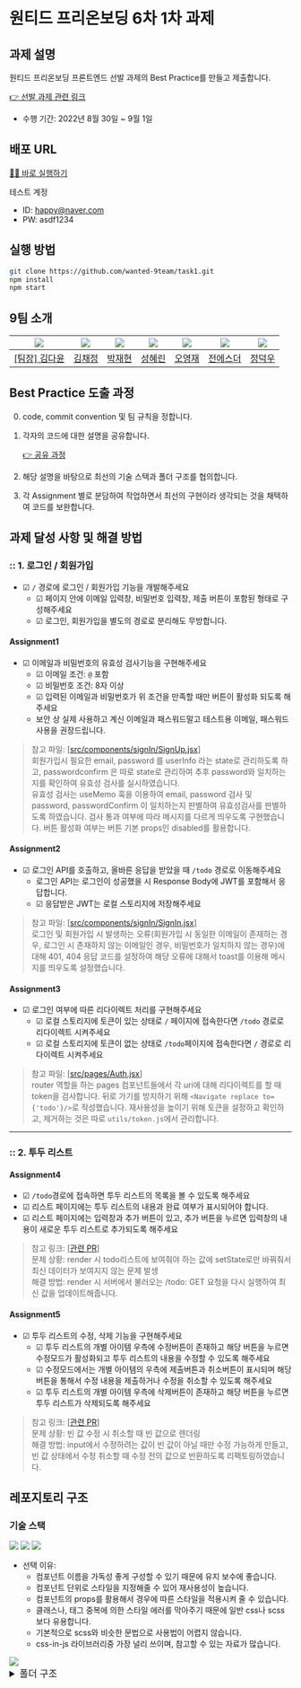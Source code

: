 # 원티드 프리온보딩 6차 1차 과제

## 과제 설명

원티드 프리온보딩 프론트엔드 선발 과제의 Best Practice를 만들고 제출합니다.

[👉 선발 과제 관련 링크](https://github.com/walking-sunset/selection-task)

- 수행 기간: 2022년 8월 30일 ~ 9월 1일

## 배포 URL
[🏄‍♀️ 바로 실행하기](https://task1-delta.vercel.app/)

테스트 계정
- ID: happy@naver.com
- PW: asdf1234

## 실행 방법
```bash
git clone https://github.com/wanted-9team/task1.git
npm install
npm start
```

## 9팀 소개

|<img src="https://avatars.githubusercontent.com/u/92010078?v=4"/>|<img src="https://avatars.githubusercontent.com/u/92101831?v=4"/>|<img src="https://avatars.githubusercontent.com/u/69101321?v=4"/>|<img src="https://avatars.githubusercontent.com/u/59791809?v=4">|<img src="https://avatars.githubusercontent.com/u/85508157?v=4"/>|<img src="https://avatars.githubusercontent.com/u/71773680?v=4">|<img src="https://avatars.githubusercontent.com/u/97271725?v=4">|
|--|--|--|--|--|--|--|
|<a href="https://github.com/many-yun">[팀장] 김다윤</a>|<a href="https://github.com/blcklamb">김채정</a>|<a href="https://github.com/jaehyeon74">박재현</a>|<a href="https://github.com/hlezg08">성혜린</a>|<a href="https://github.com/sacultang">오영재</a>|<a href="https://github.com/estherjj">전에스더</a>|<a href="https://github.com/jungdeokwoo">정덕우</a>|

## Best Practice 도출 과정

0. code, commit convention 및 팀 규칙을 정합니다.

1. 각자의 코드에 대한 설명을 공유합니다.

    [👉 공유 과정](https://extreme-manager-3f9.notion.site/wiki-7dff4016d20e4d79a92c55049a16fe36)

2. 해당 설명을 바탕으로 최선의 기술 스택과 폴더 구조를 협의합니다.

3. 각 Assignment 별로 분담하여 작업하면서 최선의 구현이라 생각되는 것을 채택하여 코드를 보완합니다.

## 과제 달성 사항 및 해결 방법

### :: 1. 로그인 / 회원가입

- &#9745; `/` 경로에 로그인 / 회원가입 기능을 개발해주세요
  - &#9745; 페이지 안에 이메일 입력창, 비밀번호 입력창, 제출 버튼이 포함된 형태로 구성해주세요
  - &#9745; 로그인, 회원가입을 별도의 경로로 분리해도 무방합니다.

#### **Assignment1**

- &#9745; 이메일과 비밀번호의 유효성 검사기능을 구현해주세요
  - &#9745; 이메일 조건: `@` 포함
  - &#9745; 비밀번호 조건: 8자 이상
  - &#9745; 입력된 이메일과 비밀번호가 위 조건을 만족할 때만 버튼이 활성화 되도록 해주세요
  - 보안 상 실제 사용하고 계신 이메일과 패스워드말고 테스트용 이메일, 패스워드 사용을 권장드립니다.

> 참고 파일: [[src/components/signIn/SignUp.jsx](https://github.com/wanted-9team/task1/blob/main/src/components/signUp/SignUp.jsx)] 
<br> 회원가입시 필요한 email, password 를 userInfo 라는 state로 관리하도록 하고, passwordconfirm 은 따로 state로 관리하여
추후 password와 일치하는지를 확인하여 유효성 검사를 실시하였습니다.<br>
유효성 검사는 useMemo 훅을 이용하여 email, password 검사 및 password, passwordConfirm 이 일치하는지 판별하여 유효성검사를 판별하도록 하였습니다. 검사 통과 여부에 따라 메시지를 다르게 띄우도록 구현했습니다. 버튼 활성화 여부는 버튼 기본 props인 disabled를 활용합니다.

#### **Assignment2**

- &#9745; 로그인 API를 호출하고, 올바른 응답을 받았을 때 `/todo` 경로로 이동해주세요
  - 로그인 API는 로그인이 성공했을 시 Response Body에 JWT를 포함해서 응답합니다.
  - &#9745; 응답받은 JWT는 로컬 스토리지에 저장해주세요
> 참고 파일: [[src/components/signIn/SignIn.jsx](https://github.com/wanted-9team/task1/blob/main/src/components/signIn/SignIn.jsx)] 
<br> 로그인 및 회원가입 시 발생하는 오류(회원가입 시 동일한 이메일이 존재하는 경우, 로그인 시 존재하지 않는 이메일인 경우, 비밀번호가 일치하지 않는 경우)에 대해 401, 404 응답 코드를 설정하여 해당 오류에 대해서 toast를 이용해 메시지를 띄우도록 설정했습니다. 

#### **Assignment3**

- &#9745; 로그인 여부에 따른 리다이렉트 처리를 구현해주세요
  - &#9745; 로컬 스토리지에 토큰이 있는 상태로 `/` 페이지에 접속한다면 `/todo` 경로로 리다이렉트 시켜주세요
  - &#9745; 로컬 스토리지에 토큰이 없는 상태로 `/todo`페이지에 접속한다면 `/` 경로로 리다이렉트 시켜주세요

> 참고 파일: [[src/pages/Auth.jsx](https://github.com/wanted-9team/task1/blob/main/src/pages/Auth.jsx)] 
<br> router 역할을 하는 pages 컴포넌트들에서 각 uri에 대해 리다이렉트를 할 때 token을 검사합니다. 뒤로 가기를 방지하기 위해 `<Navigate replace to={'todo'}/>`로 작성했습니다. 재사용성을 높이기 위해 토큰을 설정하고 확인하고, 제거하는 것은 따로 `utils/token.js`에서 관리합니다.

---

### :: 2. 투두 리스트

#### **Assignment4**

- &#9745; `/todo`경로에 접속하면 투두 리스트의 목록을 볼 수 있도록 해주세요
- &#9745; 리스트 페이지에는 투두 리스트의 내용과 완료 여부가 표시되어야 합니다.
- &#9745; 리스트 페이지에는 입력창과 추가 버튼이 있고, 추가 버튼을 누르면 입력창의 내용이 새로운 투두 리스트로 추가되도록 해주세요

> 참고 링크: [[관련 PR](https://github.com/wanted-9team/task1/pull/22)] 
<br> 문제 상황: render 시 todo리스트에 보여줘야 하는 값에 setState로만 바꿔줘서 최신 데이터가 보여지지 않는 문제 발생
<br> 해결 방법: render 시 서버에서 불러오는 /todo: GET 요청을 다시 실행하여 최신 값을 업데이트해줍니다.

#### **Assignment5**

- &#9745; 투두 리스트의 수정, 삭제 기능을 구현해주세요
  - &#9745; 투두 리스트의 개별 아이템 우측에 수정버튼이 존재하고 해당 버튼을 누르면 수정모드가 활성화되고 투두 리스트의 내용을 수정할 수 있도록 해주세요
  - &#9745; 수정모드에서는 개별 아이템의 우측에 제출버튼과 취소버튼이 표시되며 해당 버튼을 통해서 수정 내용을 제출하거나 수정을 취소할 수 있도록 해주세요
  - &#9745; 투두 리스트의 개별 아이템 우측에 삭제버튼이 존재하고 해당 버튼을 누르면 투두 리스트가 삭제되도록 해주세요

> 참고 링크: [[관련 PR](https://github.com/wanted-9team/task1/pull/20/files)] 
<br> 문제 상황: 빈 값 수정 시 취소할 때 빈 값으로 렌더링 
<br> 해결 방법: input에서 수정하려는 값이 빈 값이 아닐 때만 수정 가능하게 만들고, 빈 값 상태에서 수정 취소할 때 수정 전의 값으로 반환하도록 리팩토링하였습니다.


## 레포지토리 구조
### 기술 스택
<img src="https://img.shields.io/badge/JavaScript-323330?style=for-the-badge&logo=javascript&logoColor=F7DF1E"/>
<img src="https://img.shields.io/badge/React-20232A?style=for-the-badge&logo=react&logoColor=61DAFB"/>

<img src="https://img.shields.io/badge/styled--components-DB7093?style=for-the-badge&logo=styled-components&logoColor=white"/>

- 선택 이유: 
    - 컴포넌트 이름을 가독성 좋게 구성할 수 있기 때문에 유지 보수에 좋습니다. 
    - 컴포넌트 단위로 스타일을 지정해줄 수 있어 재사용성이 높습니다.
    - 컴포넌트의 props를 활용해서 경우에 따른 스타일을 적용시켜 줄 수 있습니다. 
    - 클래스나, 태그 중복에 의한 스타일 에러를 막아주기 때문에 일반 css나 scss보다 유용합니다. 
    - 기본적으로 scss와 비슷한 문법으로 사용법이 어렵지 않습니다. 
    - css-in-js 라이브러리중 가장 널리 쓰이며, 참고할 수 있는 자료가 많습니다.

<img src="https://img.shields.io/badge/Vercel-000000?style=for-the-badge&logo=vercel&logoColor=white"/>

<br>
<details>
<summary style="font-size:17px">폴더 구조</summary>

```
│  App.jsx
│  index.jsx
│
├─api
│   └─index.js
│
├─components
│   ├─todo
│   │   ├─TodoCreate.jsx
│   │   ├─TodoHead.jsx
│   │   ├─TodoItem.jsx
│   │   └─TodoList.jsx
│   │
│   ├─signIn
│	│   └─SignIn.jsx
│   │
│   └─signUp
│		└─SignUp.jsx
│
├─pages
│   ├─Auth.jsx
│   └─Todo.jsx
│
├─styles
│   ├─Todo.style.js
│   ├─Auth.style.js
│   └─global.js
│
├─utils
    ├─auth.js
    ├─todo.js
    └─token.js

```
</details>
